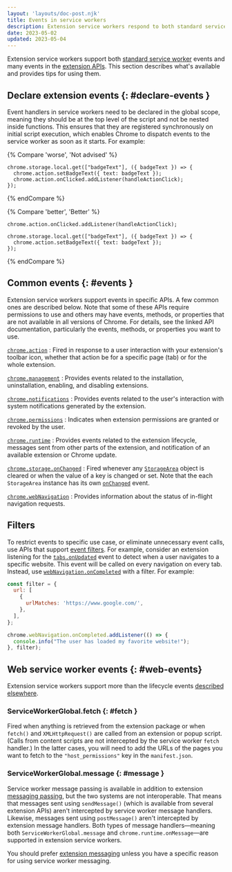 ```yaml
---
layout: 'layouts/doc-post.njk'
title: Events in service workers
description: Extension service workers respond to both standard service worker events and many events in the extension APIs.
date: 2023-05-02
updated: 2023-05-04
---
```


Extension service workers support both [standard service worker](https://developer.mozilla.org/docs/Web/API/ServiceWorkerGlobalScope#events) events and many events in the [extension APIs](/docs/extensions/reference/). This section describes what's available and provides tips for using them.

## Declare extension events {: #declare-events }

Event handlers in service workers need to be declared in the global scope, meaning they should be at the top level of the script and not be nested inside functions. This ensures that they are registered synchronously on initial script execution, which enables Chrome to dispatch events to the service worker as soon as it starts. For example:

{% Compare 'worse', 'Not advised' %}
```js/2
chrome.storage.local.get(["badgeText"], ({ badgeText }) => {
  chrome.action.setBadgeText({ text: badgeText });
  chrome.action.onClicked.addListener(handleActionClick);
});

```
{% endCompare %}


{% Compare 'better', 'Better' %}
```js/0
chrome.action.onClicked.addListener(handleActionClick);

chrome.storage.local.get(["badgeText"], ({ badgeText }) => {
  chrome.action.setBadgeText({ text: badgeText });
});
```
{% endCompare %}

## Common events {: #events }

Extension service workers support events in specific APIs. A few common ones are described below. Note that some of these APIs require permissions to use and others may have events, methods, or properties that are not available in all versions of Chrome. For details, see the linked API documentation, particularly the events, methods, or properties you want to use.

[`chrome.action`](/docs/extensions/reference/action/)
: Fired in response to a user interaction with your extension's toolbar icon, whether that action be for a specific page (tab) or for the whole extension.

[`chrome.management`](/docs/extensions/reference/management/)
: Provides events related to the installation, uninstallation, enabling, and disabling extensions.

[`chrome.notifications`](/docs/extensions/reference/notifications/)
: Provides events related to the user's interaction with system notifications generated by the extension.

[`chrome.permissions`](/docs/extensions/reference/permissions/)
: Indicates when extension permissions are granted or revoked by the user.

[`chrome.runtime`](/docs/extensions/reference/runtime/)
: Provides events related to the extension lifecycle, messages sent from other parts of the extension, and notification of an available extension or Chrome update. 

[`chrome.storage.onChanged`](/docs/extensions/reference/storage/#event-onChanged)
: Fired whenever any [`StorageArea`](/docs/extensions/reference/storage/#type-StorageArea) object is cleared or when the value of a key is changed or set. Note that the each `StorageArea` instance has its own [`onChanged`](/docs/extensions/reference/storage/#type-StorageArea:~:text=PROPERTIES-,onChanged,-event) event. 

[`chrome.webNavigation`](/docs/extensions/reference/webNavigation/)
: Provides information about the status of in-flight navigation requests.

## Filters

To restrict events to specific use case, or eliminate unnecessary event calls, use APIs that support [event filters](/docs/extensions/reference/events#filtered). For example, consider an extension listening for the [`tabs.onUpdated`](/docs/extensions/reference/extensions/tabs#event-onUpdated) event to detect when a user navigates to a specific website. This event will be called on every navigation on every tab. Instead, use [`webNavigation.onCompleted`](/docs/extensions/reference/webNavigation/#event-onCompleted) with a filter. For example:

```js
const filter = {
  url: [
    {
      urlMatches: 'https://www.google.com/',
    },
  ],
};

chrome.webNavigation.onCompleted.addListener(() => {
  console.info("The user has loaded my favorite website!");
}, filter);
```
## Web service worker events {: #web-events}

Extension service workers support more than the lifecycle events [described elsewhere](/docs/extensions/mv3/service-workers/service-worker-lifecycle/).

### ServiceWorkerGlobal.fetch {: #fetch }

Fired when anything is retrieved from the extension package or when `fetch()` and `XMLHttpRequest()` are called from an extension or popup script. (Calls from content scripts are not intercepted by the service worker `fetch` handler.) In the latter cases, you will need to add the URLs of the pages you want to fetch to the `"host_permissions"` key in the `manifest.json`.

### ServiceWorkerGlobal.message {: #message }

Service worker message passing is available in addition to extension [messaging passing](/docs/extensions/mv3/messaging/), but the two systems are not interoperable. That means that messages sent using `sendMessage()` (which is available from several extension APIs) aren't intercepted by service worker message handlers. Likewise, messages sent using `postMessage()` aren't intercepted by extension message handlers. Both types of message handlers—meaning both `ServiceWorkerGlobal.message` and `chrome.runtime.onMessage`—are supported in extension service workers.

You should prefer [extension messaging](/docs/extensions/mv3/messaging/) unless you have a specific reason for using service worker messaging.